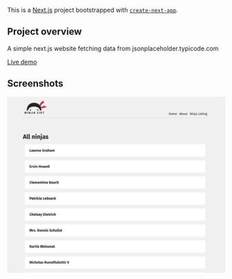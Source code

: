 This is a [Next.js](https://nextjs.org/) project bootstrapped with [`create-next-app`](https://github.com/vercel/next.js/tree/canary/packages/create-next-app).

## Project overview

A simple next.js website fetching data from jsonplaceholder.typicode.com

[Live demo](https://ninjalist-enaya.vercel.app/)

## Screenshots

![App Screenshot](./public/demo.png)


